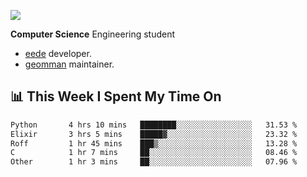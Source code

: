 ![](https://komarev.com/ghpvc/?username=brauliorivas&color=green)

**Computer Science** Engineering student

- [eede](https://github.com/key4hep/eede) developer.
- [geomman](https://www.freshports.org/sysutils/geomman) maintainer.

## 📊 This Week I Spent My Time On

<!--START_SECTION:waka-->

```txt
Python       4 hrs 10 mins   ████████░░░░░░░░░░░░░░░░░   31.53 %
Elixir       3 hrs 5 mins    █████▓░░░░░░░░░░░░░░░░░░░   23.32 %
Roff         1 hr 45 mins    ███▒░░░░░░░░░░░░░░░░░░░░░   13.28 %
C            1 hr 7 mins     ██░░░░░░░░░░░░░░░░░░░░░░░   08.46 %
Other        1 hr 3 mins     ██░░░░░░░░░░░░░░░░░░░░░░░   07.96 %
```

<!--END_SECTION:waka-->
